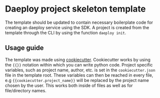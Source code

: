 # Daeploy project skeleton template

The template should be updated to contain necessary boilerplate code for creating an daeploy service using the SDK. A project is created from the template through the CLI by using the function `daeploy init`.

## Usage guide

The template was made using [cookiecutter](https://cookiecutter.readthedocs.io/en/1.7.2/). Cookiecutter works by using the `{{}}` notation within which you can write python code. Project specific variables, such as project name, author, etc. is set in the `cookiecutter.json` file in the template root. These variables can then be reached in every file, e.g `{{cookiecutter.project_name}}` will be replaced by the project name chosen by the user. This works both inside of files as well as for file/directory names.
